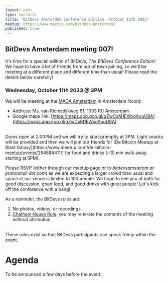 ```yaml
---
layout: post
type: socratic
title: "BitDevs Amsterdam Conference Edition, October 11th 2023"
meetup: https://www.meetup.com/bitdevs-amsterdam/
published: true
---
```


## BitDevs Amsterdam meeting 007!

It's time for a special edition of BitDevs, _The BitDevs Conference Edition!_ We hope to have a lot of friends from out of town joining, so we'll be meeting at a different place and different time than usual! Please read the details below carefully!

### Wednesday, October 11th 2023 @ 3PM

We will be meeting at the [MACA Amsterdam](https://www.maca.amsterdam/) in Amsterdam Noord:

* Address: Ms. van Riemsdijkweg 61, 1033 RC Amsterdam
* Google maps link: [https://maps.app.goo.gl/gZwCxM1EWxoAouU9A](https://maps.app.goo.gl/gZwCxM1EWxoAouU9A)

<br />
Doors open at 2:00PM and we will try to start promptly at 3PM. Light snacks will be provided and then we will join our friends for [De Bitcoin Meetup at Blast Galaxy](https://www.meetup.com/de-bitcoin-meetup/events/294584411/) for food and drinks (~10 min walk away, starting at 5PM).

Please RSVP (either through our meetup page or to *bitdevsamsteram at protonmail dot com*) as we are expecting a larger crowd than usual and space at our venue is limited to 100 people. We hope to see you at both for good discussion, good food, and good drinks with great people! Let's kick off the conference with a bang!

As a reminder, the BitDevs rules are:

1. No photos, videos, or recordings.
1. [Chatham House Rule](https://en.wikipedia.org/wiki/Chatham_House_Rule): you may
   reiterate the contents of the meeting *without* attribution.

<br />
These rules exist so that BitDevs participants can speak freely within the event.

# Agenda

To be announced a few days before the event.

